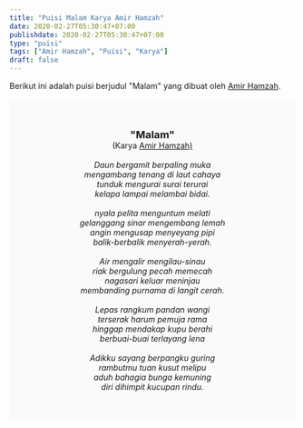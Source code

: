 ```yaml
---
title: "Puisi Malam Karya Amir Hamzah"
date: 2020-02-27T05:30:47+07:00
publishdate: 2020-02-27T05:30:47+07:00
type: "puisi"
tags: ["Amir Hamzah", "Puisi", "Karya"]
draft: false
---
```


<div dir="ltr" style="text-align: left;" trbidi="on"><div style="text-align: justify;">Berikut ini adalah puisi berjudul "Malam" yang dibuat oleh <a href="https://ensiklopedia.kemdikbud.go.id/sastra/artikel/Amir_Hamzah" target="_blank">Amir Hamzah</a>. </div><br /><div style="background: #FAFAFA; font-size: 14px; height: auto; margin: 0 auto; padding: 50px; text-align: center; width: auto;"><span style="font-size: 18px;"><b>"Malam"</b></span><br />(Karya <a href="https://www.sekata.web.id/tags/amir-hamzah" target="_blank">Amir Hamzah)</a> <br /><br /><i>Daun bergamit berpaling muka<br />
mengambang tenang di laut cahaya<br />
tunduk mengurai surai terurai<br />
kelapa lampai melambai bidai.<br />
<br />
nyala pelita menguntum melati<br />
gelanggang sinar mengembang lemah<br />
angin mengusap menyeyang pipi<br />
balik-berbalik menyerah-yerah.<br />
<br />
Air mengalir mengilau-sinau<br />
riak bergulung pecah memecah<br />
nagasari keluar meninjau<br />
membanding purnama di langit cerah.<br />
<br />
Lepas rangkum pandan wangi<br />
terserak harum pemuja rama<br />
hinggap mendakap kupu berahi<br />
berbuai-buai terlayang lena<br />
<br />
Adikku sayang berpangku guring<br />
rambutmu tuan kusut melipu<br />
aduh bahagia bunga kemuning<br />
diri dihimpit kucupan rindu.</i></div></div>
